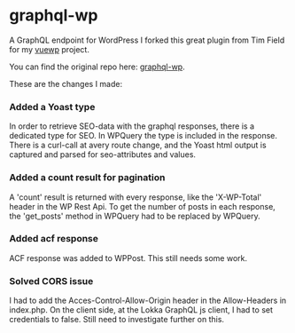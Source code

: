 # graphql-wp
A GraphQL endpoint for WordPress
I forked this great plugin from Tim Field for my [vuewp](https://github.com/whuysmans/vuewp) project.

You can find the original repo here: [graphql-wp](https://github.com/tim-field/graphql-wp).

These are the changes I made:

### Added a Yoast type
In order to retrieve SEO-data with the graphql responses, there is a dedicated type for SEO. In WPQuery the type is included in the response. There is a curl-call at avery route change, and the Yoast html output is captured and parsed for seo-attributes and values.

### Added a count result for pagination
A 'count' result is returned with every response, like the 'X-WP-Total' header in the WP Rest Api. To get the number of posts in each response, the 'get_posts' method in WPQuery had to be replaced by WPQuery.

### Added acf response
ACF response was added to WPPost. This still needs some work.

### Solved CORS issue
I had to add the Acces-Control-Allow-Origin header in the Allow-Headers in index.php. On the client side, at the Lokka GraphQL js client, I had to set credentials to false. Still need to investigate further on this.

